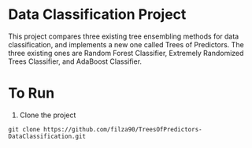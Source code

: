 # Data Classification Project
This project compares three existing tree ensembling methods for data classification, and implements a new one called Trees of Predictors. The three existing ones are Random Forest Classifier, Extremely Randomized Trees Classifier, and AdaBoost Classifier.

# To Run

1) Clone the project
```
git clone https://github.com/filza90/TreesOfPredictors-DataClassification.git
```
